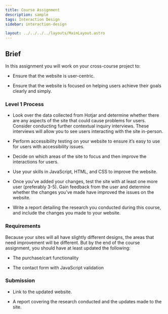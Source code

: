 ```yaml
---
title: Course Assignment
description: sample
tags: Interaction Design
sidebar: interaction-design

layout: ../../../../layouts/MainLayout.astro
---
```


## Brief

In this assignment you will work on your cross-course project to:

- Ensure that the website is user-centric.

- Ensure that the website is focused on helping users achieve their goals clearly and simply.

### Level 1 Process

- Look over the data collected from Hotjar and determine whether there are any aspects of the site that could cause problems for users. Consider conducting further contextual inquiry interviews. These interviews will allow you to see users interacting with the site in-person.

- Perform accessibility testing on your website to ensure it’s easy to use for users with accessibility issues.

- Decide on which areas of the site to focus and then improve the interactions for users.

- Use your skills in JavaScript, HTML, and CSS to improve the website.

- Once you’ve added your changes, test the site with at least one more user (preferably 3-5). Gain feedback from the user and determine whether the changes you’ve made have improved the issues on the website.

- Write a report detailing the research you conducted during this course, and include the changes you made to your website.

### Requirements

Because your sites will all have slightly different designs, the areas that need improvement will be different. But by the end of the course assignment, you should have at least updated the following:

- The purchase/cart functionality

- The contact form with JavaScript validation

### Submission

- Link to the updated website.

- A report covering the research conducted and the updates made to the site.
